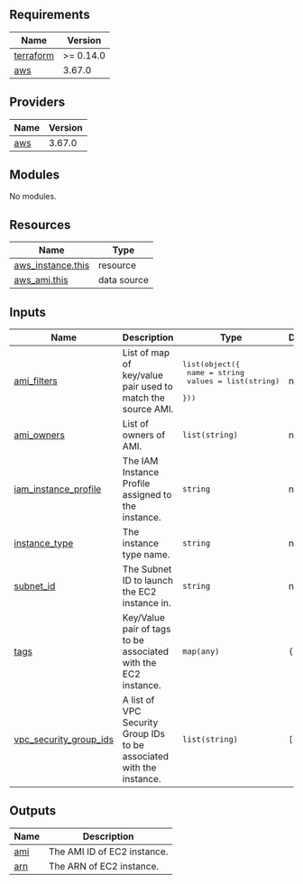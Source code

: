 ## Requirements

| Name | Version |
|------|---------|
| <a name="requirement_terraform"></a> [terraform](#requirement\_terraform) | >= 0.14.0 |
| <a name="requirement_aws"></a> [aws](#requirement\_aws) | 3.67.0 |

## Providers

| Name | Version |
|------|---------|
| <a name="provider_aws"></a> [aws](#provider\_aws) | 3.67.0 |

## Modules

No modules.

## Resources

| Name | Type |
|------|------|
| [aws_instance.this](https://registry.terraform.io/providers/hashicorp/aws/3.67.0/docs/resources/instance) | resource |
| [aws_ami.this](https://registry.terraform.io/providers/hashicorp/aws/3.67.0/docs/data-sources/ami) | data source |

## Inputs

| Name | Description | Type | Default | Required |
|------|-------------|------|---------|:--------:|
| <a name="input_ami_filters"></a> [ami\_filters](#input\_ami\_filters) | List of map of key/value pair used to match the source AMI. | <pre>list(object({<br>    name   = string<br>    values = list(string)<br>  }))</pre> | n/a | yes |
| <a name="input_ami_owners"></a> [ami\_owners](#input\_ami\_owners) | List of owners of AMI. | `list(string)` | n/a | yes |
| <a name="input_iam_instance_profile"></a> [iam\_instance\_profile](#input\_iam\_instance\_profile) | The IAM Instance Profile assigned to the instance. | `string` | n/a | yes |
| <a name="input_instance_type"></a> [instance\_type](#input\_instance\_type) | The instance type name. | `string` | n/a | yes |
| <a name="input_subnet_id"></a> [subnet\_id](#input\_subnet\_id) | The Subnet ID to launch the EC2 instance in. | `string` | n/a | yes |
| <a name="input_tags"></a> [tags](#input\_tags) | Key/Value pair of tags to be associated with the EC2 instance. | `map(any)` | `{}` | no |
| <a name="input_vpc_security_group_ids"></a> [vpc\_security\_group\_ids](#input\_vpc\_security\_group\_ids) | A list of VPC Security Group IDs to be associated with the instance. | `list(string)` | `[]` | no |

## Outputs

| Name | Description |
|------|-------------|
| <a name="output_ami"></a> [ami](#output\_ami) | The AMI ID of EC2 instance. |
| <a name="output_arn"></a> [arn](#output\_arn) | The ARN of EC2 instance. |
